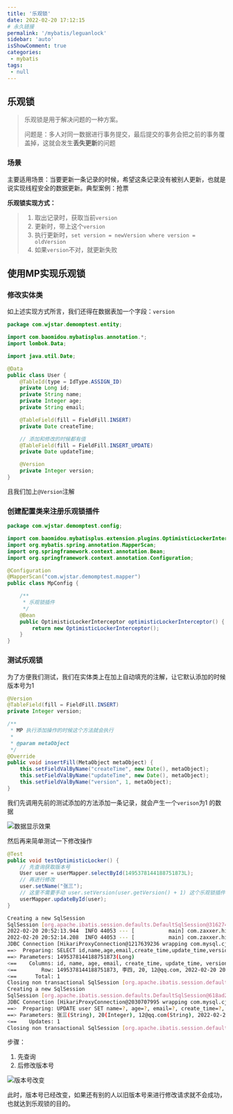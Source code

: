 ```yaml
---
title: '乐观锁'
date: 2022-02-20 17:12:15
# 永久链接
permalink: '/mybatis/leguanlock'
sidebar: 'auto'
isShowComment: true
categories:
 - mybatis
tags:
 - null
---
```




## 乐观锁

>   乐观锁是用于解决问题的一种方案。
>
>   问题是：多人对同一数据进行事务提交，最后提交的事务会把之前的事务覆盖掉，这就会发生**丢失更新**的问题



### 场景

主要适用场景：当要更新一条记录的时候，希望这条记录没有被别人更新，也就是说实现线程安全的数据更新。典型案例：抢票



**乐观锁实现方式：**

>1.   取出记录时，获取当前`version`
>2.   更新时，带上这个`version`
>3.   执行更新时，`set version = newVersion where version = oldVersion`
>4.   如果`version`不对，就更新失败



## 使用MP实现乐观锁

### 修改实体类

如上述实现方式所言，我们还得在数据表加一个字段：`version`

```java
package com.wjstar.demomptest.entity;

import com.baomidou.mybatisplus.annotation.*;
import lombok.Data;

import java.util.Date;

@Data
public class User {
    @TableId(type = IdType.ASSIGN_ID)
    private Long id;
    private String name;
    private Integer age;
    private String email;

    @TableField(fill = FieldFill.INSERT)
    private Date createTime;

    // 添加和修改的时候都有值
    @TableField(fill = FieldFill.INSERT_UPDATE)
    private Date updateTime;

    @Version
    private Integer version;
}

```

且我们加上`@Version`注解



### 创建配置类来注册乐观锁插件

```java
package com.wjstar.demomptest.config;

import com.baomidou.mybatisplus.extension.plugins.OptimisticLockerInterceptor;
import org.mybatis.spring.annotation.MapperScan;
import org.springframework.context.annotation.Bean;
import org.springframework.context.annotation.Configuration;

@Configuration
@MapperScan("com.wjstar.demomptest.mapper")
public class MpConfig {

    /**
     * 乐观锁插件
     */
    @Bean
    public OptimisticLockerInterceptor optimisticLockerInterceptor() {
        return new OptimisticLockerInterceptor();
    }
}

```



### 测试乐观锁

为了方便我们测试，我们在实体类上在加上自动填充的注解，让它默认添加的时候版本号为1

```java
@Version
@TableField(fill = FieldFill.INSERT)
private Integer version;
```

```java
/**
 * MP 执行添加操作的时候这个方法就会执行
 *
 * @param metaObject
 */
@Override
public void insertFill(MetaObject metaObject) {
    this.setFieldValByName("createTime", new Date(), metaObject);
    this.setFieldValByName("updateTime", new Date(), metaObject);
    this.setFieldValByName("version", 1, metaObject);
}
```

我们先调用先前的测试添加的方法添加一条记录，就会产生一个`verison`为1 的数据

![数据显示效果](https://gitee.com/wxvirus/img/raw/master/img/20220220204224.png)

然后再来简单测试一下修改操作

```java
@Test
public void testOptimisticLocker() {
    // 先查询获取版本号
    User user = userMapper.selectById(1495378144188751873L);
    // 再进行修改
    user.setName("张三");
    // 这里不需要手动 user.setVersion(user.getVersion() + 1) 这个乐观锁插件已经帮我们做好了
    userMapper.updateById(user);
}
```

```bash
Creating a new SqlSession
SqlSession [org.apache.ibatis.session.defaults.DefaultSqlSession@3162743f] was not registered for synchronization because synchronization is not active
2022-02-20 20:52:13.944  INFO 44053 --- [           main] com.zaxxer.hikari.HikariDataSource       : HikariPool-1 - Starting...
2022-02-20 20:52:14.208  INFO 44053 --- [           main] com.zaxxer.hikari.HikariDataSource       : HikariPool-1 - Start completed.
JDBC Connection [HikariProxyConnection@1217639236 wrapping com.mysql.cj.jdbc.ConnectionImpl@53a665ad] will not be managed by Spring
==>  Preparing: SELECT id,name,age,email,create_time,update_time,version FROM user WHERE id=? 
==> Parameters: 1495378144188751873(Long)
<==    Columns: id, name, age, email, create_time, update_time, version
<==        Row: 1495378144188751873, 李四, 20, 12@qq.com, 2022-02-20 20:41:47, 2022-02-20 20:41:47, 1
<==      Total: 1
Closing non transactional SqlSession [org.apache.ibatis.session.defaults.DefaultSqlSession@3162743f]
Creating a new SqlSession
SqlSession [org.apache.ibatis.session.defaults.DefaultSqlSession@618ad2aa] was not registered for synchronization because synchronization is not active
JDBC Connection [HikariProxyConnection@2030707995 wrapping com.mysql.cj.jdbc.ConnectionImpl@53a665ad] will not be managed by Spring
==>  Preparing: UPDATE user SET name=?, age=?, email=?, create_time=?, update_time=?, version=? WHERE id=? AND version=? 
==> Parameters: 张三(String), 20(Integer), 12@qq.com(String), 2022-02-20 20:41:47.0(Timestamp), 2022-02-20 20:52:14.257(Timestamp), 2(Integer), 1495378144188751873(Long), 1(Integer)
<==    Updates: 1
Closing non transactional SqlSession [org.apache.ibatis.session.defaults.DefaultSqlSession@618ad2aa]

```

步骤：

1.   先查询
2.   后修改版本号

![版本号改变](https://gitee.com/wxvirus/img/raw/master/img/20220220205256.png)

此时，版本号已经改变，如果还有别的人以旧版本号来进行修改请求就不会成功，也就达到乐观锁的目的。

